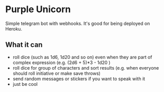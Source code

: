# Purple Unicorn
Simple telegram bot with webhooks. It's good for being deployed on Heroku.

## What it can
* roll dice (such as 1d6, 1d20 and so on) even when they are part of complex expression (e.g. (2d6 + 5)*3 - 1d20 )
* roll dice for group of characters and sort results (e.g. when everyone should roll initiative or make save throws)
* send random messages or stickers if you want to speak with it
* just be cool
